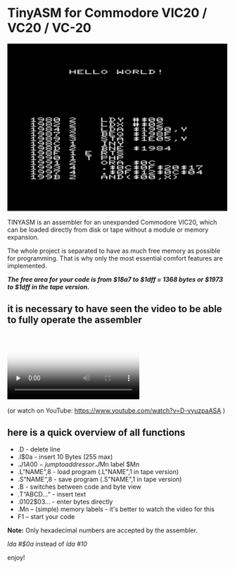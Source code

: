 # TinyASM for Commodore VIC20 / VC20 / VC-20

 <img src="images/title.png" alt="TinyASM" width="500" />
 
 TINYASM is an assembler for an unexpanded Commodore VIC20, which can be loaded directly from disk or tape without a module or memory expansion.

 The whole project is separated to have as much free memory as possible for programming. 
 That is why only the most essential comfort features are implemented.

***The free area for your code is from $18a7 to $1dff = 1368 bytes or
$1973 to $1dff in the tape version.***

## it is necessary to have seen the video to be able to fully operate the assembler

<video id="tutorial" poster="images/title.png" controls preload="none">
  <source src="images/TinyASM_tutorial.webm" type="video/webm">
  video is not supported by your browser.
</video>



(or watch on YouTube: https://www.youtube.com/watch?v=D-vyuzpaASA )

## here is a quick overview of all functions ##
* .D - delete line
* .I$0a - insert 10 Bytes (255 max)
* .J$1A00 - jump to address or .J$Mn label $Mn
* .L“NAME“,8 - load program
  (.L"NAME",1 in tape version)
* .S“NAME“,8 - save program
  (.S"NAME",1 in tape version)
* .B - switches between code and byte view
* .T“ABCD…“ - insert text
* .$01$02$03... - enter bytes directly
* .Mn – (simple) memory labels - it's better to watch the video for this
* F1 – start your code

**Note:**
Only hexadecimal numbers are accepted by the assembler.

*lda #$0a* instead of *lda #10* 

enjoy!
